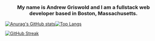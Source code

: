 
<h3 align="center">My name is Andrew Griswold and I am a fullstack web developer based in Boston, Massachusetts.
</h3>

[![Anurag's GitHub stats](https://github-readme-stats.vercel.app/api?username=ThaGrza&show_icons=true&theme=dracula)](https://github.com/anuraghazra/github-readme-stats)[![Top Langs](https://github-readme-stats.vercel.app/api/top-langs/?username=ThaGrza&layout=compact&theme=dracula)](https://github.com/ThaGrza/github-readme-stats)

[![GitHub Streak](https://github-readme-streak-stats.herokuapp.com/?user=ThaGrza&theme=dracula)](https://git.io/streak-stats)
